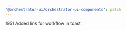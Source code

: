 ```yaml
---
'@orchestrator-ui/orchestrator-ui-components': patch
---
```


1951 Added link for workflow in toast
